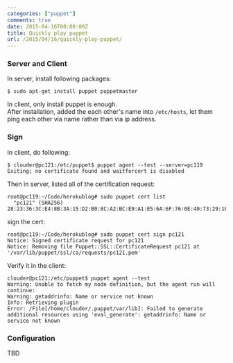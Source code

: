 ```yaml
---
categories: ["puppet"]
comments: true
date: 2015-04-16T00:00:00Z
title: Quickly play puppet
url: /2015/04/16/quickly-play-puppet/
---
```


### Server and Client
In server, install following packages:    

```
$ sudo apt-get install puppet puppetmaster

```
In client, only install puppet is enough.     
After installation, added the each other's name into `/etc/hosts`, let them ping each other via name rather than via ip address.    
### Sign
In client, do following:     

```
$ clouder@pc121:/etc/puppet$ puppet agent --test --server=pc119
Exiting; no certificate found and waitforcert is disabled

```
Then in server, listed all of the certification request:    

```
root@pc119:~/Code/herokublog# sudo puppet cert list
  "pc121" (SHA256) 28:23:36:3C:E4:8B:3A:15:D2:B0:8C:A2:BC:E9:A1:E5:6A:6F:76:0E:40:73:29:1F:8F:8C:D4:83:1F:92:4F:C7

```
sign the cert:    

```
root@pc119:~/Code/herokublog# sudo puppet cert sign pc121
Notice: Signed certificate request for pc121
Notice: Removing file Puppet::SSL::CertificateRequest pc121 at '/var/lib/puppet/ssl/ca/requests/pc121.pem'

```
Verify it in the client:    

```
clouder@pc121:/etc/puppet$ puppet agent --test
Warning: Unable to fetch my node definition, but the agent run will continue:
Warning: getaddrinfo: Name or service not known
Info: Retrieving plugin
Error: /File[/home/clouder/.puppet/var/lib]: Failed to generate additional resources using 'eval_generate': getaddrinfo: Name or service not known

```
### Configuration
TBD
